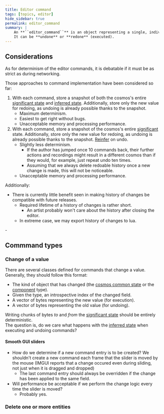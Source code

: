 ```yaml
---
title: Editor command
tags: [topics, editor] 
hide_sidebar: true
permalink: editor_command
summary: |
    An **``editor_command``** is an object representing a single, indivisible operation of the [author](author).  
    It can be **undone** or **redone** (executed).
---
```


## Considerations

As for determinism of the editor commands, it is debatable if it must be as strict as during networking.
 
Those approaches to command implementation have been considered so far:
1. With each command, store a snapshot of both the cosmos's entire [significant state](cosmos#significant) and [inferred state](cosmos#inferred). Additionally, store only the new value for redoing, as undoing is already possible thanks to the snapshot. 
    - Maximum determinism.
    - Easiest to get right without bugs.
    - Unacceptable memory and processing performance.
2. With each command, store a snapshot of the cosmos's entire [significant](cosmos#significant) state. Additionally, store only the new value for redoing, as undoing is already possible thanks to the snapshot. [Reinfer](reinference) on undo.
    - Slightly less determinism.
        - If the author has jumped once 10 commands back, their further actions and recordings might result in a different cosmos than if they would, for example, just repeat undo ten times.
        - Assuming that we always delete redoable history once a new change is made, this will not be noticeable. 
    - Unacceptable memory and processing performance.

Additionally: 

- There is currently little benefit seen in making history of changes be compatible with future releases.
  - Required lifetime of a history of changes is rather short. 
    - An artist probably won't care about the history after closing the editor.
  <!--- - Managing changes in binary format will be significantly more performant and easier to code. -->
  - In extreme case, we may export history of changes to lua.

<!---
If you are not a programmer and only intend to use the editor to author actual content, you can safely skip this section.
-->-
## Commmand types

### Change of a value

There are several classes defined for commands that change a value.
Generally, they should follow this format:

- The kind of object that has changed (the [cosmos common state](cosmos_common_state) or the [component](component) type).
- Given the type, an introspective index of the changed field.
- A vector of bytes representing the new value (for execution).
- A vector of bytes representing the old value (for undoing).

Writing chunks of bytes *to* and *from* the [significant state](cosmos#significant) should be entirely deterministic.  
The question is, do we care what happens with the [inferred state](cosmos#inferred) when executing and undoing commands?

#### Smooth GUI sliders

- How do we determine if a new command entry is to be created? We shouldn't create a new command each frame that the slider is moved by the mouse (IMGUI reports that a change occured even during sliding, not just when it is dragged and dropped)
  - The last command entry should always be overridden if the change has been applied to the same field.
- Will performance be acceptable if we perform the change logic every time the slider is moved?
  - Probably yes.

### Delete one or more entities
